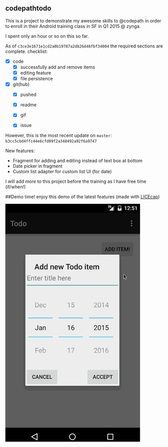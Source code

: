 ## codepathtodo
This is a project to demonstrate my awesome skills to @codepath in order to enroll in their Android training class in SF in Q1 2015 @ zynga.

I spent only an hour or so on this so far.

As of `c3ce3e1671e1cd2a0b19787a2db26d46fbf34004` the required sections are complete. checklist:
- [x] code
  - [x] successfully add and remove items
  - [x] editing feature
  - [x] file persistence
- [x] git(hub) 
  - [x] pushed 
  - [x] readme
  - [x] gif
  - [x] issue
  

However, this is the most recent update on `master`: `b3cc5cbd4ffc44e6cfd09f2a348492a92f6a9747`

New features:
- Fragment for adding and editing instead of text box at bottom
- Date picker in fragment
- Custom list adapter for custom list UI (for date)


I will add _more_ to this project before the training as I have free time (if/when!)


##Demo time!
enjoy this demo of the latest features (made with [LICEcap](http://www.cockos.com/licecap/))

![Demo GIF](https://github.com/ekilah/codepathtodo/blob/master/demo.gif)
